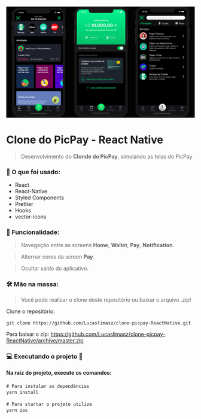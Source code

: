 <p align="center">
  <img src="wallpaper.jpg" alt="Credit Card" />
</p>

# Clone do PicPay - React Native

> Desenvolvimento do **Clonde do PicPay**, simulando as telas do PicPay

### 📄 O que foi usado:

- React
- React-Native
- Styled Components
- Prettier
- Hooks
- vector-icons


### 🎯 Funcionalidade:

> Navegação entre as screens **Home**, **Wallet**, **Pay**, **Notification**.

> Alternar cores da screen **Pay**.

> Ocultar saldo do aplicativo.

### 🛠 Mão na massa:

> Você pode realizar o clone deste repositório ou baixar o arquivo .zip!

Clone o repositório:

````
git clone https://github.com/Lucaslimasz/clone-picpay-ReactNative.git
````

Para baixar o zip: https://github.com/Lucaslimasz/clone-picpay-ReactNative/archive/master.zip

### 💻 Executando o projeto 🚀

#### Na raiz do projeto, execute os comandos:

````
# Para instalar as dependências
yarn install

# Para startar o projeto utilize
yarn ios
````
